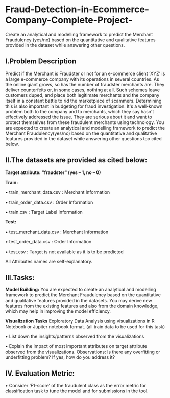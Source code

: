 # Fraud-Detection-in-Ecommerce-Company-Complete-Project-
Create an analytical and modelling framework to predict the Merchant Fraudulency (yes/no) based on the quantitative and qualitative features provided in the dataset while answering other questions.


## I.Problem Description
Predict if the Merchant is Fraudster or not for an e-commerce client
‘XYZ’ is a large e-commerce company with its operations in several countries. As the online giant grows, so has the number of fraudster merchants are. They deliver counterfeits or, in some cases, nothing at all. Such schemes leave customers duped, and place both legitimate merchants and the company itself in a constant battle to rid the marketplace of scammers. Determining this is also important in budgeting for fraud investigation. It's a well-known problem both to the company and to merchants, which they say hasn't effectively addressed the issue. They are serious about it and want to protect themselves from these fraudulent merchants using technology.
You are expected to create an analytical and modelling framework to predict the Merchant Fraudulency(yes/no) based on the quantitative and qualitative features provided in the dataset while answering other questions too cited below.

## II.The datasets are provided as cited below:
**Target attribute: "fraudster" (yes – 1, no – 0)**

**Train:**

• train_merchant_data.csv : Merchant Information

• train_order_data.csv : Order Information

• train.csv : Target Label Information

**Test:**

• test_merchant_data.csv : Merchant Information

• test_order_data.csv : Order Information

• test.csv : Target is not available as it is to be predicted

All Attributes names are self-explanatory.

## III.Tasks:
__Model Building:__
You are expected to create an analytical and modelling framework to predict the Merchant Fraudulency based on the quantitative and qualitative features provided in the datasets. You may derive new features from the existing features and also from the domain knowledge, which may help in improving the model efficiency.

__Visualization Tasks__
Exploratory Data Analysis using visualizations in R Notebook or Jupiter notebook format. (all train data to be used for this task)

• List down the insights/patterns observed from the visualizations

• Explain the impact of most important attributes on target attribute observed from the visualizations. Observations: Is there any overfitting or underfitting problem? If yes, how do you address it? 

## IV. Evaluation Metric: 
• Consider ‘F1-score’ of the fraudulent class as the error metric for classification task to tune the model and for submissions in the tool.
